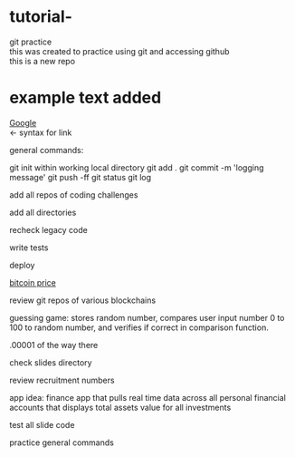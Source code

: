 # tutorial-
git practice<br>
this was created to practice using git and accessing github <br>
this is a new repo <br>
# example text added <br>
[Google](https://www.google.com)<br>  <- syntax for link

general commands:

git init within working local directory
git add .
git commit -m 'logging message'
git push 
-ff
git status
git log

add all repos of coding challenges

add all directories

recheck legacy code

write tests 

deploy

[bitcoin price](https://www.coindesk.com/price/bitcoin)<br>

review git repos of various blockchains

guessing game: stores random number, compares user input number 0 to 100 to random number, and verifies if correct in comparison function.

.00001 of the way there

check slides directory

review recruitment numbers

app idea:
finance app that pulls real time data across all personal financial accounts that displays total assets value for all investments

test all slide code

practice general commands

